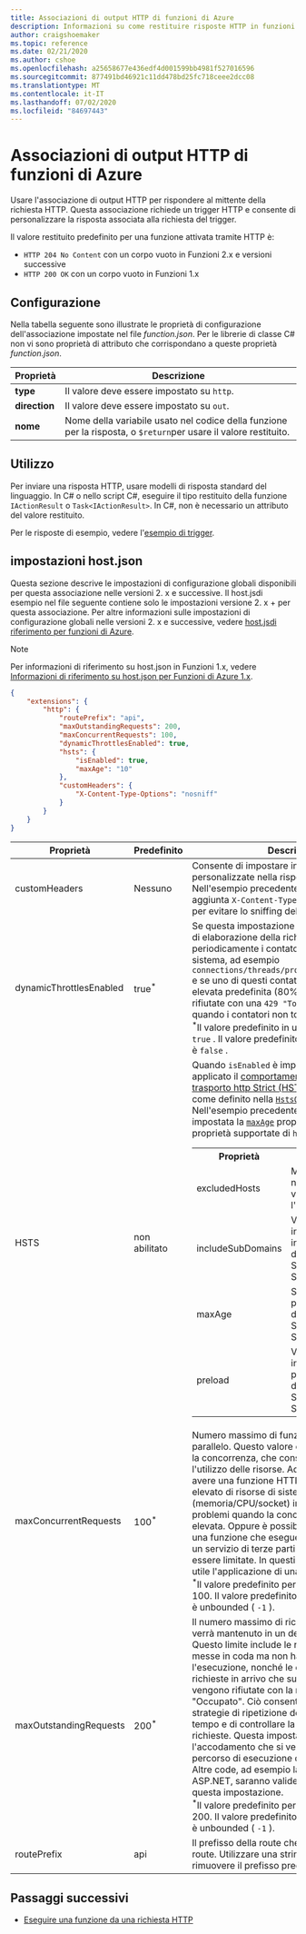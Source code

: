 ```yaml
---
title: Associazioni di output HTTP di funzioni di Azure
description: Informazioni su come restituire risposte HTTP in funzioni di Azure.
author: craigshoemaker
ms.topic: reference
ms.date: 02/21/2020
ms.author: cshoe
ms.openlocfilehash: a25658677e436edf4d001599bb4981f527016596
ms.sourcegitcommit: 877491bd46921c11dd478bd25fc718ceee2dcc08
ms.translationtype: MT
ms.contentlocale: it-IT
ms.lasthandoff: 07/02/2020
ms.locfileid: "84697443"
---
```

# <a name="azure-functions-http-output-bindings"></a>Associazioni di output HTTP di funzioni di Azure

Usare l'associazione di output HTTP per rispondere al mittente della richiesta HTTP. Questa associazione richiede un trigger HTTP e consente di personalizzare la risposta associata alla richiesta del trigger.

Il valore restituito predefinito per una funzione attivata tramite HTTP è:

- `HTTP 204 No Content` con un corpo vuoto in Funzioni 2.x e versioni successive
- `HTTP 200 OK` con un corpo vuoto in Funzioni 1.x

## <a name="configuration"></a>Configurazione

Nella tabella seguente sono illustrate le proprietà di configurazione dell'associazione impostate nel file *function.json*. Per le librerie di classe C# non vi sono proprietà di attributo che corrispondano a queste proprietà *function.json*.

|Proprietà  |Descrizione  |
|---------|---------|
| **type** |Il valore deve essere impostato su `http`. |
| **direction** | Il valore deve essere impostato su `out`. |
| **nome** | Nome della variabile usato nel codice della funzione per la risposta, o `$return`per usare il valore restituito. |

## <a name="usage"></a>Utilizzo

Per inviare una risposta HTTP, usare modelli di risposta standard del linguaggio. In C# o nello script C#, eseguire il tipo restituito della funzione `IActionResult` o `Task<IActionResult>`. In C#, non è necessario un attributo del valore restituito.

Per le risposte di esempio, vedere l'[esempio di trigger](./functions-bindings-http-webhook-trigger.md#example).

## <a name="hostjson-settings"></a>impostazioni host.json

Questa sezione descrive le impostazioni di configurazione globali disponibili per questa associazione nelle versioni 2. x e successive. Il host.jsdi esempio nel file seguente contiene solo le impostazioni versione 2. x + per questa associazione. Per altre informazioni sulle impostazioni di configurazione globali nelle versioni 2. x e successive, vedere [host.jsdi riferimento per funzioni di Azure](functions-host-json.md).

> [!NOTE]
> Per informazioni di riferimento su host.json in Funzioni 1.x, vedere [Informazioni di riferimento su host.json per Funzioni di Azure 1.x](functions-host-json-v1.md#http).

```json
{
    "extensions": {
        "http": {
            "routePrefix": "api",
            "maxOutstandingRequests": 200,
            "maxConcurrentRequests": 100,
            "dynamicThrottlesEnabled": true,
            "hsts": {
                "isEnabled": true,
                "maxAge": "10"
            },
            "customHeaders": {
                "X-Content-Type-Options": "nosniff"
            }
        }
    }
}
```

|Proprietà  |Predefinito | Descrizione |
|---------|---------|---------| 
| customHeaders|Nessuno|Consente di impostare intestazioni personalizzate nella risposta HTTP. Nell'esempio precedente l'intestazione viene aggiunta `X-Content-Type-Options` alla risposta per evitare lo sniffing del tipo di contenuto. |
|dynamicThrottlesEnabled|true<sup>\*</sup>|Se questa impostazione è abilitata, la pipeline di elaborazione della richiesta controlla periodicamente i contatori delle prestazioni del sistema, ad esempio `connections/threads/processes/memory/cpu/etc` e se uno di questi contatori supera una soglia elevata predefinita (80%), le richieste verranno rifiutate con una `429 "Too Busy"` risposta fino a quando i contatori non tornano ai livelli normali.<br/><sup>\*</sup>Il valore predefinito in un piano a consumo è `true` . Il valore predefinito in un piano dedicato è `false` .|
|HSTS|non abilitato|Quando `isEnabled` è impostato su `true` , viene applicato il [comportamento di sicurezza del trasporto http Strict (HSTS) di .NET Core](/aspnet/core/security/enforcing-ssl?view=aspnetcore-3.0&tabs=visual-studio#hsts) , come definito nella [ `HstsOptions` classe](/dotnet/api/microsoft.aspnetcore.httpspolicy.hstsoptions?view=aspnetcore-3.0). Nell'esempio precedente viene inoltre impostata la [`maxAge`](/dotnet/api/microsoft.aspnetcore.httpspolicy.hstsoptions.maxage?view=aspnetcore-3.0#Microsoft_AspNetCore_HttpsPolicy_HstsOptions_MaxAge) proprietà su 10 giorni. Le proprietà supportate di `hsts` sono: <table><tr><th>Proprietà</th><th>Descrizione</th></tr><tr><td>excludedHosts</td><td>Matrice di stringhe di nomi host per cui non viene aggiunta l'intestazione HSTS.</td></tr><tr><td>includeSubDomains</td><td>Valore booleano che indica se il parametro includeSubDomain dell'intestazione Strict-Transport-Security è abilitato.</td></tr><tr><td>maxAge</td><td>Stringa che definisce il parametro max-age dell'intestazione Strict-Transport-Security.</td></tr><tr><td>preload</td><td>Valore booleano che indica se il parametro preload dell'intestazione Strict-Transport-Security è abilitato.</td></tr></table>|
|maxConcurrentRequests|100<sup>\*</sup>|Numero massimo di funzioni HTTP eseguite in parallelo. Questo valore consente di controllare la concorrenza, che consente di gestire l'utilizzo delle risorse. Ad esempio, si potrebbe avere una funzione HTTP che usa un numero elevato di risorse di sistema (memoria/CPU/socket) in modo che causi problemi quando la concorrenza è troppo elevata. Oppure è possibile che si disponga di una funzione che esegue richieste in uscita per un servizio di terze parti e tali chiamate devono essere limitate. In questi casi potrebbe risultare utile l'applicazione di una limitazione. <br/><sup>*</sup>Il valore predefinito per un piano a consumo è 100. Il valore predefinito per un piano dedicato è unbounded ( `-1` ).|
|maxOutstandingRequests|200<sup>\*</sup>|Il numero massimo di richieste in sospeso che verrà mantenuto in un determinato intervallo. Questo limite include le richieste che vengono messe in coda ma non hanno avviato l'esecuzione, nonché le esecuzioni in corso. Le richieste in arrivo che superano questo limite vengono rifiutate con la risposta 429 "Occupato". Ciò consente ai chiamanti di usare strategie di ripetizione dei tentativi basate sul tempo e di controllare la latenza massima delle richieste. Questa impostazione controlla solo l'accodamento che si verifica all'interno del percorso di esecuzione dell'host dello script. Altre code, ad esempio la coda di richieste ASP.NET, saranno valide e non interessate da questa impostazione. <br/><sup>\*</sup>Il valore predefinito per un piano a consumo è 200. Il valore predefinito per un piano dedicato è unbounded ( `-1` ).|
|routePrefix|api|Il prefisso della route che si applica a tutte le route. Utilizzare una stringa vuota per rimuovere il prefisso predefinito. |

## <a name="next-steps"></a>Passaggi successivi

- [Eseguire una funzione da una richiesta HTTP](./functions-bindings-http-webhook-trigger.md)